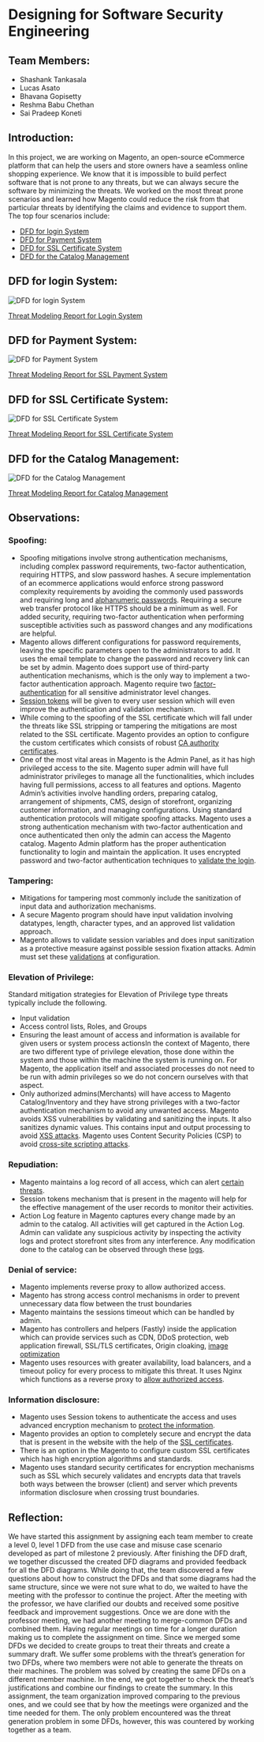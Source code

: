 # Designing for Software Security Engineering

## Team Members:

- Shashank Tankasala
- Lucas Asato
- Bhavana Gopisetty
- Reshma Babu Chethan
- Sai Pradeep Koneti

## Introduction:

In this project, we are working on Magento, an open-source eCommerce platform that can help the users and store owners have a seamless online shopping experience. We know that it is impossible to build perfect software that is not prone to any threats, but we can always secure the software by minimizing the threats. We worked on the most threat prone scenarios and learned how Magento could reduce the risk from that particular threats by identifying the claims and evidence to support them. The top four scenarios include: 


- [DFD for login System](#dfd-for-login-system)
- [DFD for Payment System](#dfd-for-payment-system)
- [DFD for SSL Certificate System](#dfd-for-ssl-certificate-system)
- [DFD for the Catalog Management](#dfd-for-the-catalog-management)

## DFD for login System:

![DFD for login System](https://github.com/pradeepkoneti/Softwareassurance/blob/master/DFD/DFD%20login.PNG)

[Threat Modeling Report for Login System](https://github.com/pradeepkoneti/Softwareassurance/blob/master/DFD/Threat%20Modeling%20Report%20Login.pdf)

## DFD for Payment System:

![DFD for Payment System](https://github.com/pradeepkoneti/Softwareassurance/blob/master/DFD/Payment_Processing.PNG)

[Threat Modeling Report for SSL Payment System](https://github.com/pradeepkoneti/Softwareassurance/blob/master/DFD/Payment_module.pdf)

## DFD for SSL Certificate System:

![DFD for SSL Certificate System](https://github.com/pradeepkoneti/Softwareassurance/blob/master/DFD/SSL_Certificate_DFD.JPG)

[Threat Modeling Report for SSL Certificate System](https://github.com/pradeepkoneti/Softwareassurance/blob/master/DFD/SSL%20Certifcate%20process%20report.pdf)


## DFD for the Catalog Management:

![DFD for the Catalog Management](https://github.com/pradeepkoneti/Softwareassurance/blob/master/DFD/Admin-Catalog_DFD.JPG)

[Threat Modeling Report for Catalog Management](https://github.com/pradeepkoneti/Softwareassurance/blob/master/DFD/Admin_Catalog-Threat%20Modeling%20Report.pdf)


## Observations:


### Spoofing:

- Spoofing mitigations involve strong authentication mechanisms, including complex password requirements, two-factor authentication, requiring HTTPS, and slow password hashes. A secure implementation of an ecommerce applications would enforce strong password complexity requirements by avoiding the commonly used passwords and requiring long and [alphanumeric passwords](https://docs.magento.com/user-guide/customers/password-options.html). Requiring a secure web transfer protocol like HTTPS should be a minimum as well. For added security, requiring two-factor authentication when performing susceptible activities such as password changes and any modifications are helpful.
- Magento allows different configurations for password requirements, leaving the specific parameters open to the administrators to add. It uses the email template to change the password and recovery link can be set by admin. Magento does support use of third-party authentication mechanisms, which is the only way to implement a two-factor authentication approach. Magento require two [factor-authentication](https://devdocs.magento.com/guides/v2.4/get-started/authentication/gs-authentication.html) for all sensitive administrator level changes.
- [Session tokens](https://devdocs.magento.com/guides/v2.4/get-started/authentication/gs-authentication-token.html) will be given to every user session which will even improve the authentication and validation mechanism. 
- While coming to the spoofing of the SSL certificate which will fall under the threats like SSL stripping or tampering the mitigations are most related to the SSL certificate. Magento provides an option to configure the custom certificates which consists of robust [CA authority certificates](https://www.mageplaza.com/kb/how-to-enable-ssl-in-magento-2.html). 
- One of the most vital areas in Magento is the Admin Panel, as it has high privileged access to the site. Magento super admin will have full administrator privileges to manage all the functionalities, which includes having full permissions, access to all features and options. Magento Admin’s activities involve handling orders, preparing catalog, arrangement of shipments, CMS, design of storefront, organizing customer information, and managing configurations. Using standard authentication protocols will mitigate spoofing attacks. Magento uses a strong authentication mechanism with two-factor authentication and once authenticated then only the admin can access the Magento catalog. Magento Admin platform has the proper authentication functionality to login and maintain the application. It uses encrypted password and two-factor authentication techniques to [validate the login](https://docs.magento.com/user-guide/stores/security-admin.html). 
  


### Tampering:

- Mitigations for tampering most commonly include the sanitization of input data and authorization mechanisms.
- A secure Magento program should have input validation involving datatypes, length, character types, and an approved list validation approach.
- Magento allows to validate session variables and does input sanitization as a protective measure against possible session fixation attacks. Admin must set these [validations](https://docs.magento.com/user-guide/stores/security-session-validation.html) at configuration.
  


### Elevation of Privilege:

Standard mitigation strategies for Elevation of Privilege type threats typically include the following.
- Input validation
- Access control lists, Roles, and Groups
- Ensuring the least amount of access and information is available for given users or system  process actionsIn the context of Magento, there are two different type of privilege elevation, those done within the system and those within the machine the system is running on. For Magento, the application itself and associated processes do not need to be run with admin privileges so we do not concern ourselves with that aspect.
- Only authorized admins(Merchants) will have access to Magento Catalog/Inventory and they have strong privileges with a two-factor authentication mechanism to avoid any unwanted access. Magento avoids XSS vulnerabilities by validating and sanitizing the inputs. It also sanitizes dynamic values. This contains input and output processing to avoid [XSS attacks](https://devdocs.magento.com/guides/v2.3/extension-dev-guide/xss-protection.html). Magento uses Content Security Policies (CSP)  to avoid [cross-site scripting attacks](https://devdocs.magento.com/guides/v2.3/extension-dev-guide/security/content-security-policies.html?itm_source=devdocs&itm_medium=search_page&itm_campaign=federated_search&itm_term=csp).


### Repudiation:

- Magento maintains a log record of all access, which can alert [certain threats](https://docs.magento.com/user-guide/system/action-log-report.html).
- Session tokens mechanism that is present in the magento will help for the effective management of the user records to monitor their activities. 
- Action Log feature in Magento captures every change made by an admin to the catalog. All activities will get captured in the Action Log. Admin can validate any suspicious activity by inspecting the activity logs and protect storefront sites from any interference. Any modification done to the catalog can be observed through these [logs](https://docs.magento.com/user-guide/system/action-log.html).
  


### Denial of service:

- Magento implements reverse proxy to allow authorized access.
- Magento has strong access control mechanisms in order to prevent unnecessary data flow between the trust boundaries
- Magento maintains the sessions timeout which can be handled by admin.
- Magento has controllers and helpers (Fastly) inside the application which can provide services such as CDN, DDoS protection, web application firewall, SSL/TLS certificates, Origin cloaking, [image optimization](https://devdocs.magento.com/cloud/cdn/cloud-fastly.html)
- Magento uses resources with greater availability, load balancers, and a timeout policy for every process to mitigate this threat. It uses Nginx which functions as a reverse proxy to [allow authorized access](https://devdocs.magento.com/guides/v2.3/install-gde/prereq/nginx.html?itm_source=devdocs&itm_medium=search_page&itm_campaign=federated_search&itm_term=nginx).


### Information disclosure:

- Magento uses Session tokens to authenticate the access and uses advanced encryption mechanism to [protect the information](https://docs.magento.com/user-guide/system/encryption-key.html#:~:text=Magento%20uses%20an%20encryption%20key%20to%20protect%20passwords%20and%20other%20sensitive%20data.&text=This%20includes%20credit%20card%20data,that%20does%20not%20require%20decryption).
- Magento provides an option to completely secure and encrypt the data that is present in the website with the help of the [SSL certificates](https://support.magento.com/hc/en-us/articles/115004685333-SSL-TLS-certificates-for-Magento-Commerce-Cloud-FAQ). 
- There is an option in the Magento to configure custom SSL certificates which has high encryption algorithms and standards.  
- Magento uses standard security certificates for encryption mechanisms such as SSL which securely validates and encrypts data that travels both ways between the browser (client) and server which prevents information disclosure when crossing trust boundaries.


## Reflection:

We have started this assignment by assigning each team member to create a level 0, level 1 DFD from the use case and misuse case scenario developed as part of milestone 2 previously. After finishing the DFD draft, we together discussed the created DFD diagrams and provided feedback for all the DFD diagrams. While doing that, the team discovered a few questions about how to construct the DFDs and that some diagrams had the same structure, since we were not sure what to do, we waited to have the meeting with the professor to continue the project.
After the meeting with the professor, we have clarified our doubts and received some positive feedback and improvement suggestions. Once we are done with the professor meeting, we had another meeting to merge-common DFDs and combined them. Having regular meetings on time for a longer duration making us to complete the assignment on time. Since we merged some DFDs we decided to create groups to treat their threats and create a summary draft. We suffer some problems with the threat’s generation for two DFDs, where two members were not able to generate the threats on their machines. The problem was solved by creating the same DFDs on a different member machine. In the end, we got together to check the threat’s justifications and combine our findings to create the summary.
In this assignment, the team organization improved comparing to the previous ones, and we could see that by how the meetings were organized and the time needed for them. The only problem encountered was the threat generation problem in some DFDs, however, this was countered by working together as a team.

